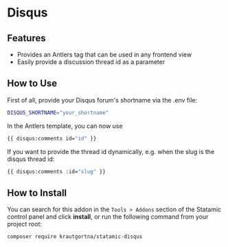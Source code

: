 # Disqus

## Features

-   Provides an Antlers tag that can be used in any frontend view
-   Easily provide a discussion thread id as a parameter

## How to Use

First of all, provide your Disqus forum's shortname via the .env file:

```bash
DISQUS_SHORTNAME="your_shortname"
```

In the Antlers template, you can now use 
```bash
{{ disqus:comments id="id" }}
```

If you want to provide the thread id dynamically, e.g. when the slug is the disqus thread id:

```bash
{{ disqus:comments :id="slug" }}
```

## How to Install

You can search for this addon in the `Tools > Addons` section of the Statamic control panel and click **install**, or run the following command from your project root:

```bash
composer require krautgortna/statamic-disqus
```
